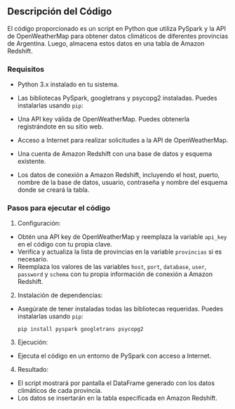 ## Descripción del Código

El código proporcionado es un script en Python que utiliza PySpark y la API de OpenWeatherMap para obtener datos climáticos de diferentes provincias de Argentina. Luego, almacena estos datos en una tabla de Amazon Redshift.

### Requisitos

- Python 3.x instalado en tu sistema.
- Las bibliotecas PySpark, googletrans y psycopg2 instaladas. Puedes instalarlas usando `pip`:


- Una API key válida de OpenWeatherMap. Puedes obtenerla registrándote en su sitio web.
- Acceso a Internet para realizar solicitudes a la API de OpenWeatherMap.
- Una cuenta de Amazon Redshift con una base de datos y esquema existente.
- Los datos de conexión a Amazon Redshift, incluyendo el host, puerto, nombre de la base de datos, usuario, contraseña y nombre del esquema donde se creará la tabla.

### Pasos para ejecutar el código

1. Configuración:
- Obtén una API key de OpenWeatherMap y reemplaza la variable `api_key` en el código con tu propia clave.
- Verifica y actualiza la lista de provincias en la variable `provincias` si es necesario.
- Reemplaza los valores de las variables `host`, `port`, `database`, `user`, `password` y `schema` con tu propia información de conexión a Amazon Redshift.

2. Instalación de dependencias:
- Asegúrate de tener instaladas todas las bibliotecas requeridas. Puedes instalarlas usando `pip`:
   ```
   pip install pyspark googletrans psycopg2
   ```

3. Ejecución:
- Ejecuta el código en un entorno de PySpark con acceso a Internet.

4. Resultado:
- El script mostrará por pantalla el DataFrame generado con los datos climáticos de cada provincia.
- Los datos se insertarán en la tabla especificada en Amazon Redshift.
